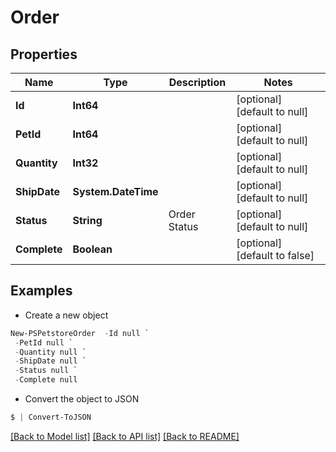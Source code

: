 # Order
## Properties

Name | Type | Description | Notes
------------ | ------------- | ------------- | -------------
**Id** | **Int64** |  | [optional] [default to null]
**PetId** | **Int64** |  | [optional] [default to null]
**Quantity** | **Int32** |  | [optional] [default to null]
**ShipDate** | **System.DateTime** |  | [optional] [default to null]
**Status** | **String** | Order Status | [optional] [default to null]
**Complete** | **Boolean** |  | [optional] [default to false]

## Examples

- Create a new object
```powershell
New-PSPetstoreOrder  -Id null `
 -PetId null `
 -Quantity null `
 -ShipDate null `
 -Status null `
 -Complete null
```

- Convert the object to JSON
```powershell
$ | Convert-ToJSON
```


[[Back to Model list]](../README.md#documentation-for-models) [[Back to API list]](../README.md#documentation-for-api-endpoints) [[Back to README]](../README.md)

